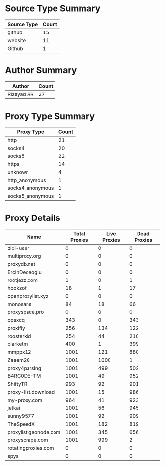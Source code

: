 # Source Type Summary

| Source Type | Count |
|-------------|-------|
| github | 15 |
| website | 11 |
| Github | 1 |


# Author Summary

| Author | Count |
|--------|-------|
| Rizsyad AR | 27 |


# Proxy Type Summary

| Proxy Type | Count |
|------------|-------|
| http | 21 |
| socks4 | 20 |
| socks5 | 22 |
| https | 14 |
| unknown | 4 |
| http_anonymous | 1 |
| socks4_anonymous | 1 |
| socks5_anonymous | 1 |


# Proxy Details

| Name | Total Proxies | Live Proxies | Dead Proxies |
|------|---------------|--------------|---------------|
| zloi-user | 0 | 0 | 0 |
| multiproxy.org | 0 | 0 | 0 |
| proxydb.net | 0 | 0 | 0 |
| ErcinDedeoglu | 0 | 0 | 0 |
| rootjazz.com | 1 | 0 | 1 |
| hookzof | 18 | 1 | 17 |
| openproxylist.xyz | 0 | 0 | 0 |
| monosans | 84 | 18 | 66 |
| proxyspace.pro | 0 | 0 | 0 |
| opsxcq | 343 | 0 | 343 |
| proxifly | 256 | 134 | 122 |
| roosterkid | 254 | 44 | 210 |
| clarketm | 400 | 1 | 399 |
| mmppx12 | 1001 | 121 | 880 |
| Zaeem20 | 1001 | 1000 | 1 |
| proxy4parsing | 1001 | 499 | 502 |
| B4RC0DE-TM | 1001 | 49 | 952 |
| ShiftyTR | 993 | 92 | 901 |
| proxy-list.download | 1001 | 15 | 986 |
| my-proxy.com | 964 | 41 | 923 |
| jetkai | 1001 | 56 | 945 |
| sunny9577 | 1001 | 92 | 909 |
| TheSpeedX | 1001 | 182 | 819 |
| proxylist.geonode.com | 1001 | 345 | 656 |
| proxyscrape.com | 1001 | 999 | 2 |
| rotatingproxies.com | 0 | 0 | 0 |
| spys | 0 | 0 | 0 |
